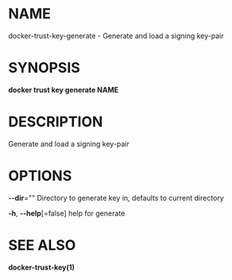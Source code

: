 # NAME

docker-trust-key-generate - Generate and load a signing key-pair

# SYNOPSIS

**docker trust key generate NAME**

# DESCRIPTION

Generate and load a signing key-pair

# OPTIONS

**--dir**="" Directory to generate key in, defaults to current directory

**-h**, **--help**\[=false\] help for generate

# SEE ALSO

**docker-trust-key(1)**
